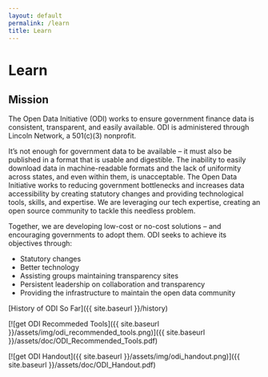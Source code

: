 ```yaml
---
layout: default
permalink: /learn
title: Learn
---
```


# Learn

## Mission
The Open Data Initiative (ODI) works to ensure government finance data is consistent, transparent, and easily available.
ODI is administered through Lincoln Network, a 501(c)(3) nonprofit.

It’s not enough for government data to be available – it must also be published in a format that is usable and digestible. 
The inability to easily download data in machine-readable formats and the lack of uniformity across states, and even within 
them, is unacceptable. The Open Data Initiative works to reducing government bottlenecks and increases data accessibility by 
creating statutory changes and providing technological tools, skills, and expertise. We are leveraging our tech expertise, 
creating an open source community to tackle this needless problem.

Together, we are developing low-cost or no-cost solutions – and encouraging governments to adopt them.
ODI seeks to achieve its objectives through:

* Statutory changes
* Better technology
* Assisting groups maintaining transparency sites
* Persistent leadership on collaboration and transparency
* Providing the infrastructure to maintain the open data community

[History of ODI So Far]({{ site.baseurl }}/history)


[![get ODI Recommeded Tools]({{ site.baseurl }}/assets/img/odi_recommended_tools.png)]({{ site.baseurl }}/assets/doc/ODI_Recommended_Tools.pdf)

[![get ODI Handout]({{ site.baseurl }}/assets/img/odi_handout.png)]({{ site.baseurl }}/assets/doc/ODI_Handout.pdf)
